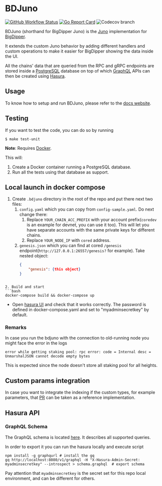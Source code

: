 # BDJuno

[![GitHub Workflow Status](https://img.shields.io/github/workflow/status/forbole/bdjuno/Tests)](https://github.com/forbole/bdjuno/actions?query=workflow%3ATests)
[![Go Report Card](https://goreportcard.com/badge/github.com/forbole/bdjuno)](https://goreportcard.com/report/github.com/forbole/bdjuno)
![Codecov branch](https://img.shields.io/codecov/c/github/forbole/bdjuno/cosmos/v0.40.x)

BDJuno (shorthand for BigDipper Juno) is the [Juno](https://github.com/forbole/juno) implementation
for [BigDipper](https://github.com/forbole/big-dipper).

It extends the custom Juno behavior by adding different handlers and custom operations to make it easier for BigDipper
showing the data inside the UI.

All the chains' data that are queried from the RPC and gRPC endpoints are stored inside
a [PostgreSQL](https://www.postgresql.org/) database on top of which [GraphQL](https://graphql.org/) APIs can then be
created using [Hasura](https://hasura.io/).

## Usage

To know how to setup and run BDJuno, please refer to
the [docs website](https://docs.bigdipper.live/cosmos-based/parser/overview/).

## Testing

If you want to test the code, you can do so by running

```shell
$ make test-unit
```

**Note**: Requires [Docker](https://docker.com).

This will:

1. Create a Docker container running a PostgreSQL database.
2. Run all the tests using that database as support.

## Local launch in docker compose

1. Create `.bdjuno` directory in the root of the repo and put there next two files:
    1. `config.yaml` which you can copy from `config-sample.yaml`. Do next change there:
        1. Replace `YOUR_CHAIN_ACC_PREFIX` with your account prefix(`coredev` is an example for devnet, you can use it
           too). This will let you have separate accounts with the same private keys for different chains.
        2. Replace `YOUR_NODE_IP` with `cored` address.
    2. `genesis.json` which you can find at cored `/genesis` endpoint(`http://127.0.0.1:26557/genesis?` for example).
       Take nested object:
       ```json
       {
           "genesis": {this object}
       }

```
   
2. Build and start
```bash
docker-compose build && docker-compose up
```

* Open [hasura UI](http://localhost:8080/console) and check that it works correctly.
  The password is defined in docker-compose.yaml and set to "myadminsecretkey" by default.

### Remarks

In case you run the bdjuno with the connection to old-running node you might face the error in the logs

```
error while getting staking pool: rpc error: code = Internal desc = UnmarshalJSON cannot decode empty bytes
```

This is expected since the node doesn't store all staking pool for all heights.

## Custom params integration

In case you want to integrate the indexing if the custom types, for example parameters,
that [PR](https://github.com/CoreumFoundation/bdjuno/pull/4)
can be taken as a reference implementation.

## Hasura API

### GraphQL Schema

The GraphQL schema is located [here](./hasura/api/schema.graphql). It describes all supported queries.

In order to export it you can run the hasura locally and execute script

```
npm install -g graphqurl # install the gq
gq http://localhost:8080/v1/graphql -H "X-Hasura-Admin-Secret: myadminsecretkey" --introspect > schema.graphql  # export schema
```

Pay attention that `myadminsecretkey` is the secret set for this repo local environment, and can be different for
others.
